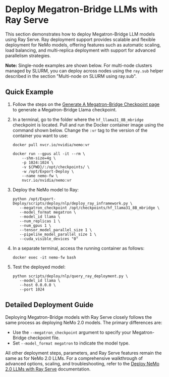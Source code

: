 # Deploy Megatron-Bridge LLMs with Ray Serve

This section demonstrates how to deploy Megatron-Bridge LLM models using Ray Serve. Ray deployment support provides scalable and flexible deployment for NeMo models, offering features such as automatic scaling, load balancing, and multi-replica deployment with support for advanced parallelism strategies.

**Note:** Single-node examples are shown below. For multi-node clusters managed by SLURM, you can deploy across nodes using the `ray.sub` helper described in the section "Multi-node on SLURM using ray.sub".

## Quick Example

1. Follow the steps on the [Generate A Megatron-Bridge Checkpoint page](gen_mbridge_ckpt.md) to generate a Megatron-Bridge Llama checkpoint.

2. In a terminal, go to the folder where the ``hf_llama31_8B_mbridge`` checkpoint is located. Pull and run the Docker container image using the command shown below. Change the ``:vr`` tag to the version of the container you want to use:

   ```shell
   docker pull nvcr.io/nvidia/nemo:vr

   docker run --gpus all -it --rm \
       --shm-size=4g \
       -p 1024:1024 \
       -v ${PWD}/:/opt/checkpoints/ \
       -w /opt/Export-Deploy \
       --name nemo-fw \
       nvcr.io/nvidia/nemo:vr
   ``` 

3. Deploy the NeMo model to Ray:

   ```shell
   python /opt/Export-Deploy/scripts/deploy/nlp/deploy_ray_inframework.py \
      --megatron_checkpoint /opt/checkpoints/hf_llama31_8B_mbridge \
      --model_format megatron \
      --model_id llama \
      --num_replicas 1 \
      --num_gpus 1 \
      --tensor_model_parallel_size 1 \
      --pipeline_model_parallel_size 1 \
      --cuda_visible_devices "0"
   ```

4. In a separate terminal, access the running container as follows:

   ```shell
   docker exec -it nemo-fw bash
   ```

5. Test the deployed model:

   ```shell
   python scripts/deploy/nlp/query_ray_deployment.py \
      --model_id llama \
      --host 0.0.0.0 \
      --port 1024
   ```

## Detailed Deployment Guide

Deploying Megatron-Bridge models with Ray Serve closely follows the same process as deploying NeMo 2.0 models. The primary differences are:

- Use the `--megatron_checkpoint` argument to specify your Megatron-Bridge checkpoint file.
- Set `--model_format megatron` to indicate the model type.

All other deployment steps, parameters, and Ray Serve features remain the same as for NeMo 2.0 LLMs. For a comprehensive walkthrough of advanced options, scaling, and troubleshooting, refer to the [Deploy NeMo 2.0 LLMs with Ray Serve](../nemo_2/in-framework-ray.md) documentation.